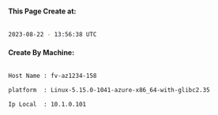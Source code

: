 
   
#### This Page Create at:

```bash

2023-08-22 - 13:56:38 UTC

```

#### Create By Machine:

```bash

Host Name : fv-az1234-158

platform  : Linux-5.15.0-1041-azure-x86_64-with-glibc2.35

Ip Local  : 10.1.0.101

```

